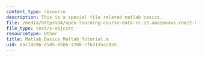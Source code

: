 ```yaml
---
content_type: resource
description: This is a special file related matlab basics.
file: /media/https%3A/open-learning-course-data-rc.s3.amazonaws.com/2-086-numerical-computation-for-mechanical-engineers-spring-2013/eac74596d5d585b63208cf631d5cc855_Matlab_Basics_Matlab_Tutorial.m
file_type: text/x-objcsrc
resourcetype: Other
title: Matlab_Basics_Matlab_Tutorial.m
uid: eac74596-d5d5-85b6-3208-cf631d5cc855
---
```

